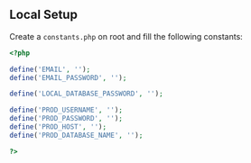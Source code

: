 ## Local Setup

Create a `constants.php` on root and fill the following constants:

```php
<?php

define('EMAIL', '');
define('EMAIL_PASSWORD', '');

define('LOCAL_DATABASE_PASSWORD', '');

define('PROD_USERNAME', '');
define('PROD_PASSWORD', '');
define('PROD_HOST', '');
define('PROD_DATABASE_NAME', '');

?>
```